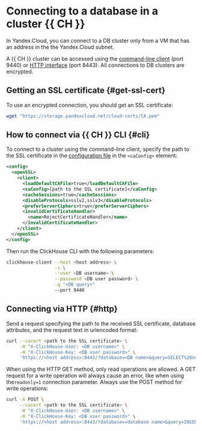 # Connecting to a database in a cluster {{ CH }}

In Yandex.Cloud, you can connect to a DB cluster only from a VM that has an address in the the Yandex.Cloud subnet.

A {{ CH }} cluster can be accessed using the [command-line client](https://clickhouse.yandex/docs/ru/interfaces/cli/) (port 9440) or [HTTP interface](https://clickhouse.yandex/docs/ru/interfaces/http_interface/) (port 8443). All connections to DB clusters are encrypted.

## Getting an SSL certificate {#get-ssl-cert}

To use an encrypted connection, you should get an SSL certificate:

```bash
wget "https://storage.yandexcloud.net/cloud-certs/CA.pem"
```

## How to connect via {{ CH }} CLI {#cli}

To connect to a cluster using the command-line client, specify the path to the SSL certificate in the [configuration file](https://clickhouse.yandex/docs/ru/interfaces/cli/#interfaces_cli_configuration) in the `<caConfig>` element:

```xml
<config>
  <openSSL>
    <client>
      <loadDefaultCAFile>true</loadDefaultCAFile>
      <caConfig>[path to the SSL certificate]</caConfig>
      <cacheSessions>true</cacheSessions>
      <disableProtocols>sslv2,sslv3</disableProtocols>
      <preferServerCiphers>true</preferServerCiphers>
      <invalidCertificateHandler>
        <name>RejectCertificateHandler</name>
      </invalidCertificateHandler>
    </client>
  </openSSL>
</config>
```

Then run the ClickHouse CLI with the following parameters:

```bash
clickhouse-client --host <host address> \
                  -s \
                  --user <DB username> \
                  --password <DB user password> \
                  -q "<DB query>"
                  --port 9440
```

## Connecting via HTTP {#http}

Send a request specifying the path to the received SSL certificate, database attributes, and the request text in urlencoded format:

```bash
curl --cacert <path to the SSL certificate> \
     -H "X-ClickHouse-User: <DB username>" \
     -H "X-ClickHouse-Key: <DB user password>" \
     'https://<host address>:8443/?database=<DB name>&query=SELECT%20now ()'
```

When using the HTTP GET method, only read operations are allowed. A GET request for a write operation will always cause an error, like when using the`readonly=1` connection parameter.
Always use the POST method for write operations:

```bash
curl -X POST \
     --cacert <path to the SSL certificate> \
     -H "X-ClickHouse-User: <DB username>" \
     -H "X-ClickHouse-Key: <DB user password>" \
     'https://<host address>:8443/?database=<database name>&query=INSERT%20INTO%20Customers%20%28CustomerName%2C%20Address%29%20VALUES%20%28%27Example%20Exampleson%27%2C%20%27Moscow%2C%20Lva%20Tolstogo%2C%2016%27%29%3B'
```

